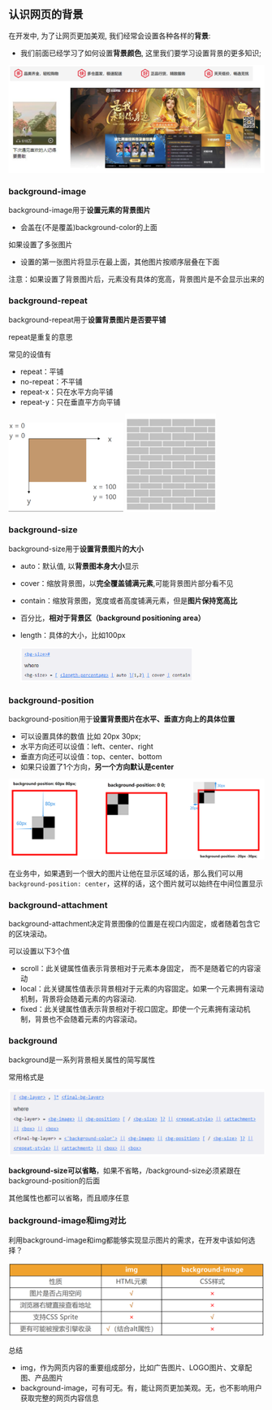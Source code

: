 ## 认识网页的背景

在开发中, 为了让网页更加美观, 我们经常会设置各种各样的**背景**:

- 我们前面已经学习了如何设置**背景颜色**, 这里我们要学习设置背景的更多知识;

![image-20231118201133347](assets/12.CSS设置背景.assets/image-20231118201133347.png)



### background-image

background-image用于**设置元素的背景图片** 

- 会盖在(不是覆盖)background-color的上面

如果设置了多张图片 

- 设置的第一张图片将显示在最上面，其他图片按顺序层叠在下面

注意：如果设置了背景图片后，元素没有具体的宽高，背景图片是不会显示出来的







### background-repeat

background-repeat用于**设置背景图片是否要平铺**

repeat是重复的意思

常见的设值有 

- repeat：平铺 
- no-repeat：不平铺 
- repeat-x：只在水平方向平铺 
- repeat-y：只在垂直平方向平铺

<img src="assets/12.CSS设置背景.assets/image-20231118203502030.png" alt="image-20231118203502030" style="zoom: 33%;" />                                  <img src="assets/12.CSS设置背景.assets/image-20231118203511383.png" alt="image-20231118203511383" style="zoom: 25%;" />







### background-size

background-size用于**设置背景图片的大小** 

- auto：默认值, 以**背景图本身大小**显示 

- cover：缩放背景图，以**完全覆盖铺满元素**,可能背景图片部分看不见 

- contain：缩放背景图，宽度或者高度铺满元素，但是**图片保持宽高比** 

- 百分比，**相对于背景区（background positioning area）** 

- length：具体的大小，比如100px

  <img src="assets/12.CSS设置背景.assets/image-20231119070845716.png" alt="image-20231119070845716" style="zoom:33%;" />







### background-position

background-position用于**设置背景图片在水平、垂直方向上的具体位置**

- 可以设置具体的数值 比如 20px 30px; 
- 水平方向还可以设值：left、center、right 
- 垂直方向还可以设值：top、center、bottom 
- 如果只设置了1个方向，**另一个方向默认是center**

![image-20231119070959594](assets/12.CSS设置背景.assets/image-20231119070959594.png)

在业务中，如果遇到一个很大的图片让他在显示区域的话，那么我们可以用`background-position: center`，这样的话，这个图片就可以始终在中间位置显示







### background-attachment

background-attachment决定背景图像的位置是在视口内固定，或者随着包含它的区块滚动。

可以设置以下3个值 

- scroll：此关键属性值表示背景相对于元素本身固定， 而不是随着它的内容滚动 
- local：此关键属性值表示背景相对于元素的内容固定。如果一个元素拥有滚动机制，背景将会随着元素的内容滚动. 
- fixed：此关键属性值表示背景相对于视口固定。即使一个元素拥有滚动机制，背景也不会随着元素的内容滚动。











### background

background是一系列背景相关属性的简写属性

常用格式是

![image-20231119071114357](assets/12.CSS设置背景.assets/image-20231119071114357.png)

**background-size可以省略**，如果不省略，/background-size必须紧跟在background-position的后面 

其他属性也都可以省略，而且顺序任意









### background-image和img对比

利用background-image和img都能够实现显示图片的需求，在开发中该如何选择？

![image-20231119071151925](assets/12.CSS设置背景.assets/image-20231119071151925.png)



总结 

- img，作为网页内容的重要组成部分，比如广告图片、LOGO图片、文章配图、产品图片 
- background-image，可有可无。有，能让网页更加美观。无，也不影响用户获取完整的网页内容信息

